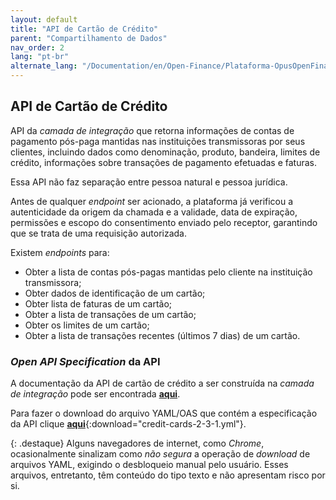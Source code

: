 ```yaml
---
layout: default
title: "API de Cartão de Crédito"
parent: "Compartilhamento de Dados"
nav_order: 2
lang: "pt-br"
alternate_lang: "/Documentation/en/Open-Finance/Plataforma-OpusOpenFinance/apis/Cartão-de-Credito/"
---
```


## API de Cartão de Crédito

API da *camada de integração* que retorna informações de contas de pagamento pós-paga mantidas nas instituições transmissoras por seus clientes, incluindo dados como denominação, produto, bandeira, limites de crédito, informações sobre transações de pagamento efetuadas e faturas.

Essa API não faz separação entre pessoa natural e pessoa jurídica.

Antes de qualquer *endpoint* ser acionado, a plataforma já verificou a autenticidade da origem da chamada e a validade, data de expiração, permissões e escopo do consentimento enviado pelo receptor, garantindo que se trata de uma requisição autorizada.

Existem *endpoints* para:

- Obter a lista de contas pós-pagas mantidas pelo cliente na instituição transmissora;
- Obter dados de identificação de um cartão;
- Obter lista de faturas de um cartão;
- Obter a lista de transações de um cartão;
- Obter os limites de um cartão;
- Obter a lista de transações recentes (últimos 7 dias) de  um cartão.

### *Open API Specification* da API

A documentação da API de cartão de crédito a ser construída na *camada de integração* pode ser encontrada [**aqui**][API-Cartão-de-crédito].

Para fazer o download do arquivo YAML/OAS que contém a especificação da API clique [**aqui**](credit-cards-2-3-1.yml){:download="credit-cards-2-3-1.yml"}.

{: .destaque}
Alguns navegadores de internet, como *Chrome*, ocasionalmente sinalizam como *não segura* a operação de *download* de arquivos YAML, exigindo o desbloqueio manual pelo usuário. Esses arquivos, entretanto, têm conteúdo do tipo texto e não apresentam risco por si.

[API-Cartão-de-crédito]: ../../../../swagger-ui/index.html?api=Cartão-de-crédito
